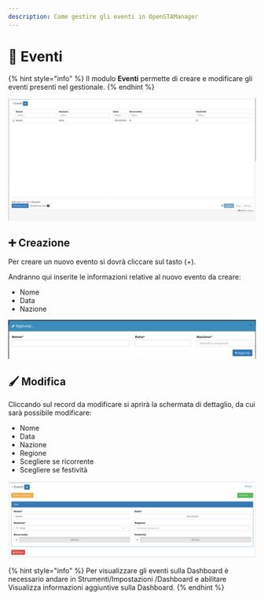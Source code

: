 ```yaml
---
description: Come gestire gli eventi in OpenSTAManager
---
```


# 🎉 Eventi

{% hint style="info" %}
Il modulo **Eventi** permette di creare e modificare gli eventi presenti nel gestionale.
{% endhint %}

![](<../../../../.gitbook/assets/image (560).png>)

## ➕ Creazione

Per creare un nuovo evento si dovrà cliccare sul tasto (+).

Andranno qui inserite le informazioni relative al nuovo evento da creare:

* Nome
* Data
* Nazione

![](<../../../../.gitbook/assets/image (116).png>)

## 🖌️ Modifica

Cliccando sul record da modificare si aprirà la schermata di dettaglio, da cui sarà possibile modificare:

* Nome
* Data
* Nazione
* Regione
* Scegliere se ricorrente
* Scegliere se festività

![](<../../../../.gitbook/assets/image (587).png>)

{% hint style="info" %}
Per visualizzare gli eventi sulla Dashboard è necessario andare in Strumenti/Impostazioni /Dashboard e abilitare Visualizza informazioni aggiuntive sulla Dashboard.
{% endhint %}
